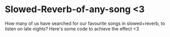 # Slowed-Reverb-of-any-song <3
How many of us have searched for our favourite songs in slowed+reverb, to listen on late nights? Here's some code to achieve the effect &lt;3
